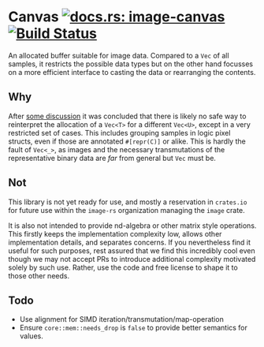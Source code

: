 # Canvas [![docs.rs: image-canvas](https://docs.rs/image-canvas/badge.svg)](https://docs.rs/image-canvas) [![Build Status](https://github.com/image-rs/canvas/workflows/Rust%20CI/badge.svg)](https://github.com/image-rs/canvas/actions) 

An allocated buffer suitable for image data. Compared to a `Vec` of all
samples, it restricts the possible data types but on the other hand focusses on
a more efficient interface to casting the data or rearranging the contents.

## Why

After [some discussion](https://github.com/image-rs/image/pull/885) it
was concluded that there is likely no safe way to reinterpret the allocation of
a `Vec<T>` for a different `Vec<U>`, except in a very restricted set of cases.
This includes grouping samples in logic pixel structs, even if those are
annotated `#[repr(C)]` or alike. This is hardly the fault of `Vec<_>`, as
images and the necessary transmutations of the representative binary data are
*far* from general but `Vec` must be.

## Not

This library is not yet ready for use, and mostly a reservation in `crates.io`
for future use within the `image-rs` organization managing the `image` crate.

It is also not intended to provide nd-algebra or other matrix style operations.
This firstly keeps the implementation complexity low, allows other
implementation details, and separates concerns. If you nevertheless find it
useful for such purposes, rest assured that we find this incredibly cool even
though we may not accept PRs to introduce additional complexity motivated
solely by such use. Rather, use the code and free license to shape it to those
other needs.

## Todo

* Use alignment for SIMD iteration/transmutation/map-operation
* Ensure `core::mem::needs_drop` is `false` to provide better semantics for values.

